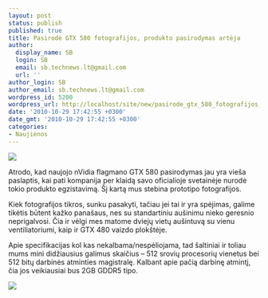 ```yaml
---
layout: post
status: publish
published: true
title: Pasirodė GTX 580 fotografijos, produkto pasirodymas artėja
author:
  display_name: SB
  login: SB
  email: sb.technews.lt@gmail.com
  url: ''
author_login: SB
author_email: sb.technews.lt@gmail.com
wordpress_id: 5200
wordpress_url: http://localhost/site/new/pasirode_gtx_580_fotografijos_produkto_pasirodymas_arteja/
date: '2010-10-29 17:42:55 +0300'
date_gmt: '2010-10-29 17:42:55 +0300'
categories:
- Naujienos
---
```

<div class="imgright"><img src="http://t1.gstatic.com/images?q=tbn:jDIFHZ--BVMSwM:http://sector00.com/images/nvidia_logo.png"  /></div>
<p>Atrodo, kad naujojo nVidia flagmano GTX 580 pasirodymas jau yra vieša paslaptis, kai pati kompanija per klaidą savo oficialioje svetainėje nurodė tokio produkto egzistavimą. Šį kartą mus stebina prototipo fotografijos.</p>
<p>Kiek fotografijos tikros, sunku pasakyti, tačiau jei tai ir yra spėjimas, galime tikėtis būtent kažko panašaus, nes su standartiniu aušinimu nieko geresnio neprigalvosi. Čia ir vėlgi mes matome dviejų vietų aušintuvą su vienu ventiliatoriumi, kaip ir GTX 480 vaizdo plokštėje.</p>
<p>Apie specifikacijas kol kas nekalbama/nespėliojama, tad šaltiniai ir toliau mums mini didžiausius galimus skaičius – 512 srovių procesorių vienetus bei 512 bitų darbinės atminties magistralę. Kalbant apie pačią darbinę atmintį, čia jos veikiausiai bus 2GB GDDR5 tipo.</p>
<p><img src="http://www.ipix.lt/images/19491385.jpg" /></p>

